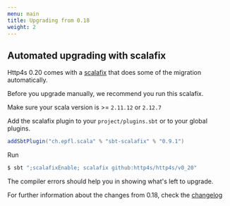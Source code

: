 ```yaml
---
menu: main
title: Upgrading from 0.18
weight: 2
---
```


## Automated upgrading with scalafix

Http4s 0.20 comes with a [scalafix](https://scalacenter.github.io/scalafix/) that does some of the migration automatically.

Before you upgrade manually, we recommend you run this scalafix.

Make sure your scala version is >= `2.11.12` or `2.12.7`
   
Add the scalafix plugin to your `project/plugins.sbt` or to your global plugins.
```sbt
addSbtPlugin("ch.epfl.scala" % "sbt-scalafix" % "0.9.1")
```

Run
```sh
$ sbt ";scalafixEnable; scalafix github:http4s/http4s/v0_20"
```

The compiler errors should help you in showing what's left to upgrade.

For further information about the changes from 0.18, check the [changelog](https://http4s.org/changelog/)